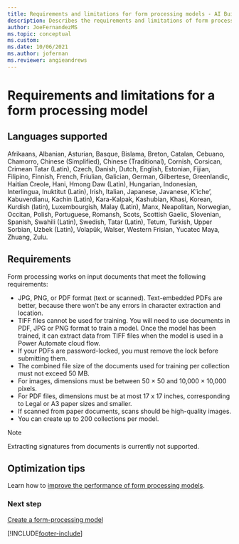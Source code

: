 ```yaml
---
title: Requirements and limitations for form processing models - AI Builder | Microsoft Docs
description: Describes the requirements and limitations of form processing models in AI Builder.
author: JoeFernandezMS
ms.topic: conceptual
ms.custom:
ms.date: 10/06/2021
ms.author: jofernan
ms.reviewer: angieandrews
---
```


# Requirements and limitations for a form processing model

## Languages supported

Afrikaans, Albanian, Asturian, Basque, Bislama, Breton, Catalan, Cebuano, Chamorro, Chinese (Simplified), Chinese (Traditional), Cornish, Corsican, Crimean Tatar (Latin), Czech, Danish, Dutch, English, Estonian, Fijian, Filipino, Finnish, French, Friulian, Galician, German, Gilbertese, Greenlandic, Haitian Creole, Hani, Hmong Daw (Latin), Hungarian, Indonesian, Interlingua, Inuktitut (Latin), Irish, Italian, Japanese, Javanese, K’iche’, Kabuverdianu, Kachin (Latin), Kara-Kalpak, Kashubian, Khasi, Korean, Kurdish (latin), Luxembourgish, Malay (Latin), Manx, Neapolitan, Norwegian, Occitan, Polish, Portuguese, Romansh, Scots, Scottish Gaelic, Slovenian, Spanish, Swahili (Latin), Swedish, Tatar (Latin), Tetum, Turkish, Upper Sorbian, Uzbek (Latin), Volapük, Walser, Western Frisian, Yucatec Maya, Zhuang, Zulu.

## Requirements

Form processing works on input documents that meet the following requirements:

- JPG, PNG, or PDF format (text or scanned). Text-embedded PDFs are better, because there won't be any errors in character extraction and location.
- TIFF files cannot be used for training. You will need to use documents in PDF, JPG or PNG format to train a model. Once the model has been trained, it can extract data from TIFF files when the model is used in a Power Automate cloud flow.
- If your PDFs are password-locked, you must remove the lock before submitting them.
- The combined file size of the documents used for training per collection must not exceed 50 MB. 
- For images, dimensions must be between 50 &times; 50 and 10,000 &times; 10,000 pixels.
- For PDF files, dimensions must be at most 17 x 17 inches, corresponding to Legal or A3 paper sizes and smaller.
- If scanned from paper documents, scans should be high-quality images.
- You can create up to 200 collections per model.

 > [!NOTE]
 > Extracting signatures from documents is currently not supported.

## Optimization tips

Learn how to [improve the performance of form processing models](improve-form-processing-performance.md).


### Next step

[Create a form-processing model](create-form-processing-model.md)


[!INCLUDE[footer-include](includes/footer-banner.md)]
